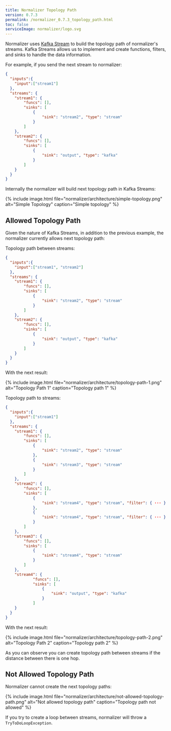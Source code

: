 ```yaml
---
title: Normalizer Topology Path
version: 0.7.3
permalink: /normalizer_0.7.3_topology_path.html
toc: false
serviceImage: normalizer/logo.svg
---
```


Normalizer uses [Kafka Stream](https://kafka.apache.org/documentation/streams/) to build the topology path of normalizer's streams. Kafka Streams allows us to implement and create functions, filters, and sinks to handle the data information.

For example, if you send the next stream to normalizer:

```json
{
  "inputs":{
    "input":["stream1"]
  },
  "streams": {
    "stream1": {
        "funcs": [],
        "sinks": [
            {
                "sink": "stream2", "type": "stream"
            }
        ]
    },
    "stream2": {
        "funcs": [],
        "sinks": [
            {
                "sink": "output", "type": "kafka"
            }
        ]
    }
  }
}
```

Internally the normalizer will build next topology path in Kafka Streams:

{% include image.html file="normalizer/architecture/simple-topology.png" alt="Simple Topology" caption="Simple topology" %}

## Allowed Topology Path

Given the nature of Kafka Streams, in addition to the previous example, the normalizer currently allows next topology path:

Topology path between streams:

```json
{
  "inputs":{
    "input":["stream1", "stream2"]
  },
  "streams": {
    "stream1": {
        "funcs": [],
        "sinks": [
            {
                "sink": "stream2", "type": "stream"
            }
        ]
    },
    "stream2": {
        "funcs": [],
        "sinks": [
            {
                "sink": "output", "type": "kafka"
            }
        ]
    }
  }
}
```
With the next result:

{% include image.html file="normalizer/architecture/topology-path-1.png" alt="Topology Path 1" caption="Topology path 1" %}

Topology path to streams:

```json
{
  "inputs":{
    "input":["stream1"]
  },
  "streams": {
    "stream1": {
        "funcs": [],
        "sinks": [
            {
                "sink": "stream2", "type": "stream"
            },
            {
                "sink": "stream3", "type": "stream"
            }
        ]
    },
    "stream2": {
        "funcs": [],
        "sinks": [
            {
                "sink": "stream4", "type": "stream", "filter": { ··· }
            },
            {
                "sink": "stream4", "type": "stream", "filter": { ··· }
            }
        ]
    },
    "stream3": {
        "funcs": [],
        "sinks": [
            {
                "sink": "stream4", "type": "stream"
            }
        ]
    },
    "stream4": {
            "funcs": [],
            "sinks": [
                {
                    "sink": "output", "type": "kafka"
                }
            ]
    }
  }
}
```

With the next result:

{% include image.html file="normalizer/architecture/topology-path-2.png" alt="Topology Path 2" caption="Topology path 2" %}

As you can observe you can create topology path between streams if the distance between there is one hop.

## Not Allowed Topology Path

Normalizer cannot create the next topology paths:

{% include image.html file="normalizer/architecture/not-allowed-topology-path.png" alt="Not allowed topology path" caption="Topology path not allowed" %}

If you try to create a loop between streams, normalizer will throw a `TryToDoLoopException`.